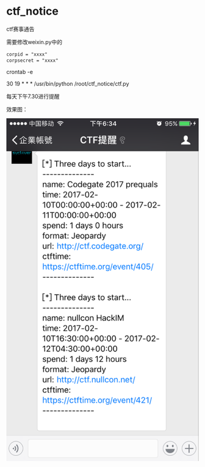 # ctf_notice
ctf赛事通告

需要修改weixin.py中的

```
corpid = "xxxx"
corpsecret = "xxxx"
```

crontab -e

30 19 * * * /usr/bin/python /root/ctf_notice/ctf.py

每天下午7.30进行提醒

效果图：

![](./1.png)
